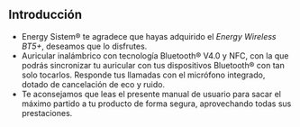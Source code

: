 ## Introducción

* Energy Sistem® te agradece que hayas adquirido el *Energy Wireless BT5+*, deseamos que lo disfrutes.
* Auricular inalámbrico con tecnología Bluetooth® V4.0 y NFC, con la que podrás sincronizar tu auricular con tus dispositivos Bluetooth® con tan solo tocarlos. Responde tus llamadas con el micrófono integrado, dotado de cancelación de eco y ruido.
* Te aconsejamos que leas el presente manual de usuario para sacar el máximo partido a tu producto de forma segura, aprovechando todas sus prestaciones. 
